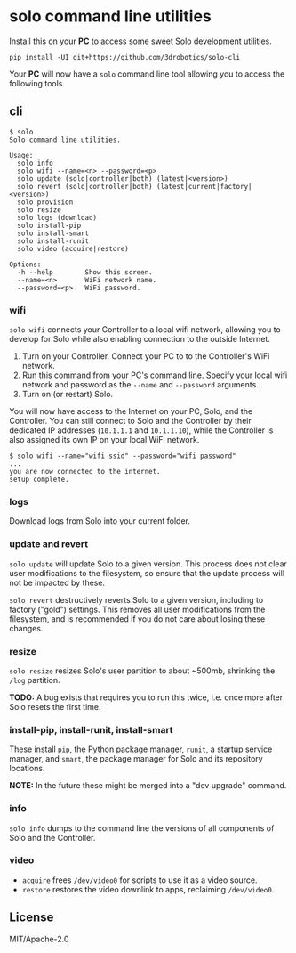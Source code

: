 # solo command line utilities

Install this on your **PC** to access some sweet Solo development utilities.

```
pip install -UI git+https://github.com/3drobotics/solo-cli
```

Your **PC** will now have a `solo` command line tool allowing you to access the following tools.

## cli

```
$ solo
Solo command line utilities.

Usage:
  solo info
  solo wifi --name=<n> --password=<p>
  solo update (solo|controller|both) (latest|<version>)
  solo revert (solo|controller|both) (latest|current|factory|<version>)
  solo provision
  solo resize
  solo logs (download)
  solo install-pip
  solo install-smart
  solo install-runit
  solo video (acquire|restore)

Options:
  -h --help        Show this screen.
  --name=<n>       WiFi network name.
  --password=<p>   WiFi password.
```

### wifi

`solo wifi` connects your Controller to a local wifi network, allowing you to develop for Solo while also enabling connection to the outside Internet.

1. Turn on your Controller. Connect your PC to to the Controller's WiFi network.
2. Run this command from your PC's command line. Specify your local wifi network and password as the `--name` and `--password` arguments.
3. Turn on (or restart) Solo.

You will now have access to the Internet on your PC, Solo, and the Controller. You can still connect to Solo and the Controller by their dedicated IP addresses (`10.1.1.1` and `10.1.1.10`), while the Controller is also assigned its own IP on your local WiFi network.

```
$ solo wifi --name="wifi ssid" --password="wifi password"
...
you are now connected to the internet.
setup complete.
```

### logs

Download logs from Solo into your current folder.

### update and revert

`solo update` will update Solo to a given version. This process does not clear user modifications to the filesystem, so ensure that the update process will not be impacted by these.

`solo revert` destructively reverts Solo to a given version, including to factory ("gold") settings. This removes all user modifications from the filesystem, and is recommended if you do not care about losing these changes.

### resize

`solo resize` resizes Solo's user partition to about ~500mb, shrinking the `/log` partition.

**TODO:** A bug exists that requires you to run this twice, i.e. once more after Solo resets the first time.

### install-pip, install-runit, install-smart

These install `pip`, the Python package manager, `runit`, a startup service manager, and `smart`, the package manager for Solo and its repository locations.

**NOTE:** In the future these might be merged into a "dev upgrade" command.

### info

`solo info` dumps to the command line the versions of all components of Solo and the Controller.

### video

* `acquire` frees `/dev/video0` for scripts to use it as a video source.
* `restore` restores the video downlink to apps, reclaiming `/dev/video0`.

## License

MIT/Apache-2.0
